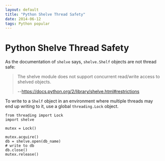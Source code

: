 ```yaml
---
layout: default
title: "Python Shelve Thread Safety"
date: 2014-06-12
tags: Python popular
---
```


# Python Shelve Thread Safety

As the documentation of `shelve` says, `shelve.Shelf` objects are not thread
safe:

> The shelve module does not support concurrent read/write access to shelved objects.
>
> --<quote>https://docs.python.org/2/library/shelve.html#restrictions</quote>

To write to a `Shelf` object in an environment where multiple threads may end
up writing to it, use a global `threading.Lock` object.

    from threading import Lock
    import shelve
    
    mutex = Lock()
    
    mutex.acquire()
    db = shelve.open(db_name)
    # write to db
    db.close()
    mutex.release()

